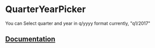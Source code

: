 # QuarterYearPicker

You can Select quarter and year in q/yyyy format currently, "q1/2017"

<h2><a href="https://github.com/kuldeep-patel/QuarterYearPicker/wiki/Documentation">Documentation</a></h2>
